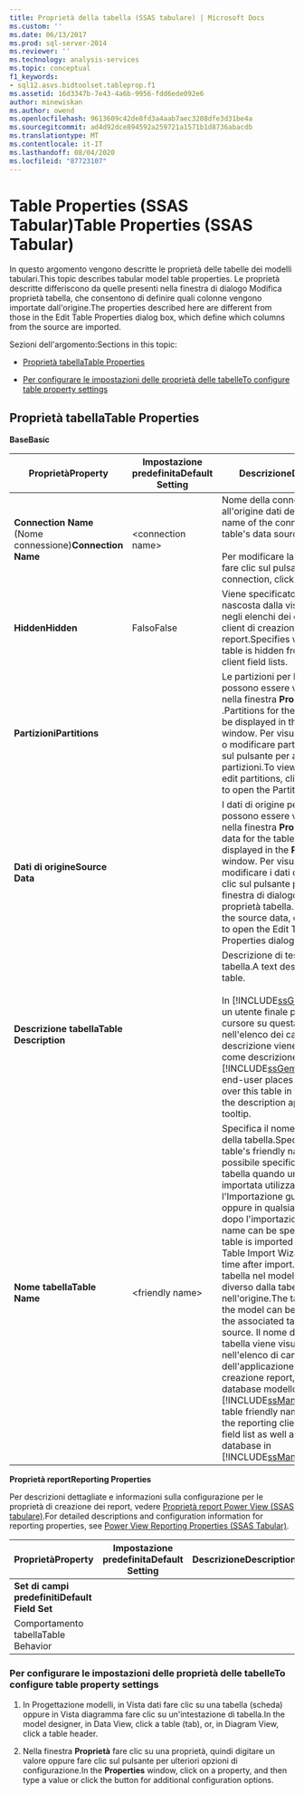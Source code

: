 ```yaml
---
title: Proprietà della tabella (SSAS tabulare) | Microsoft Docs
ms.custom: ''
ms.date: 06/13/2017
ms.prod: sql-server-2014
ms.reviewer: ''
ms.technology: analysis-services
ms.topic: conceptual
f1_keywords:
- sql12.asvs.bidtoolset.tableprop.f1
ms.assetid: 16d3347b-7e43-4a6b-9956-fdd6ede092e6
author: minewiskan
ms.author: owend
ms.openlocfilehash: 9613609c42de8fd3a4aab7aec3208dfe3d31be4a
ms.sourcegitcommit: ad4d92dce894592a259721a1571b1d8736abacdb
ms.translationtype: MT
ms.contentlocale: it-IT
ms.lasthandoff: 08/04/2020
ms.locfileid: "87723107"
---
```

# <a name="table-properties-ssas-tabular"></a><span data-ttu-id="668e4-102">Table Properties (SSAS Tabular)</span><span class="sxs-lookup"><span data-stu-id="668e4-102">Table Properties (SSAS Tabular)</span></span>
  <span data-ttu-id="668e4-103">In questo argomento vengono descritte le proprietà delle tabelle dei modelli tabulari.</span><span class="sxs-lookup"><span data-stu-id="668e4-103">This topic describes tabular model table properties.</span></span> <span data-ttu-id="668e4-104">Le proprietà descritte differiscono da quelle presenti nella finestra di dialogo Modifica proprietà tabella, che consentono di definire quali colonne vengono importate dall'origine.</span><span class="sxs-lookup"><span data-stu-id="668e4-104">The properties described here are different from those in the Edit Table Properties dialog box, which define which columns from the source are imported.</span></span>  
  
 <span data-ttu-id="668e4-105">Sezioni dell'argomento:</span><span class="sxs-lookup"><span data-stu-id="668e4-105">Sections in this topic:</span></span>  
  
-   [<span data-ttu-id="668e4-106">Proprietà tabella</span><span class="sxs-lookup"><span data-stu-id="668e4-106">Table Properties</span></span>](#bkmk_properties)  
  
-   [<span data-ttu-id="668e4-107">Per configurare le impostazioni delle proprietà delle tabelle</span><span class="sxs-lookup"><span data-stu-id="668e4-107">To configure table property settings</span></span>](#bkmk_config_prop)  
  
##  <a name="table-properties"></a><a name="bkmk_properties"></a><span data-ttu-id="668e4-108">Proprietà tabella</span><span class="sxs-lookup"><span data-stu-id="668e4-108">Table Properties</span></span>  
 <span data-ttu-id="668e4-109">**Base**</span><span class="sxs-lookup"><span data-stu-id="668e4-109">**Basic**</span></span>  
  
|<span data-ttu-id="668e4-110">Proprietà</span><span class="sxs-lookup"><span data-stu-id="668e4-110">Property</span></span>|<span data-ttu-id="668e4-111">Impostazione predefinita</span><span class="sxs-lookup"><span data-stu-id="668e4-111">Default Setting</span></span>|<span data-ttu-id="668e4-112">Descrizione</span><span class="sxs-lookup"><span data-stu-id="668e4-112">Description</span></span>|  
|--------------|---------------------|-----------------|  
|<span data-ttu-id="668e4-113">**Connection Name** (Nome connessione)</span><span class="sxs-lookup"><span data-stu-id="668e4-113">**Connection Name**</span></span>|\<connection name>|<span data-ttu-id="668e4-114">Nome della connessione all'origine dati della tabella.</span><span class="sxs-lookup"><span data-stu-id="668e4-114">The name of the connection to the table's data source.</span></span><br /><br /> <span data-ttu-id="668e4-115">Per modificare la connessione, fare clic sul pulsante.</span><span class="sxs-lookup"><span data-stu-id="668e4-115">To edit the connection, click the button.</span></span>|  
|<span data-ttu-id="668e4-116">**Hidden**</span><span class="sxs-lookup"><span data-stu-id="668e4-116">**Hidden**</span></span>|<span data-ttu-id="668e4-117">Falso</span><span class="sxs-lookup"><span data-stu-id="668e4-117">False</span></span>|<span data-ttu-id="668e4-118">Viene specificato se la tabella è nascosta dalla visualizzazione negli elenchi dei campi del client di creazione report.</span><span class="sxs-lookup"><span data-stu-id="668e4-118">Specifies whether the table is hidden from reporting client field lists.</span></span>|  
|<span data-ttu-id="668e4-119">**Partizioni**</span><span class="sxs-lookup"><span data-stu-id="668e4-119">**Partitions**</span></span>||<span data-ttu-id="668e4-120">Le partizioni per la tabella non possono essere visualizzate nella finestra **Proprietà** .</span><span class="sxs-lookup"><span data-stu-id="668e4-120">Partitions for the table cannot be displayed in the **Properties** window.</span></span> <span data-ttu-id="668e4-121">Per visualizzare, creare o modificare partizioni, fare clic sul pulsante per aprire Gestione partizioni.</span><span class="sxs-lookup"><span data-stu-id="668e4-121">To view, create, or edit partitions, click the button to open the Partition Manager.</span></span>|  
|<span data-ttu-id="668e4-122">**Dati di origine**</span><span class="sxs-lookup"><span data-stu-id="668e4-122">**Source Data**</span></span>||<span data-ttu-id="668e4-123">I dati di origine per la tabella non possono essere visualizzati nella finestra **Proprietà** .</span><span class="sxs-lookup"><span data-stu-id="668e4-123">Source data for the table cannot be displayed in the **Properties** window.</span></span> <span data-ttu-id="668e4-124">Per visualizzare o modificare i dati di origine, fare clic sul pulsante per aprire la finestra di dialogo Modifica proprietà tabella.</span><span class="sxs-lookup"><span data-stu-id="668e4-124">To view or edit the source data, click the button to open the Edit Table Properties dialog box.</span></span>|  
|<span data-ttu-id="668e4-125">**Descrizione tabella**</span><span class="sxs-lookup"><span data-stu-id="668e4-125">**Table Description**</span></span>||<span data-ttu-id="668e4-126">Descrizione di testo per la tabella.</span><span class="sxs-lookup"><span data-stu-id="668e4-126">A text description for the table.</span></span><br /><br /> <span data-ttu-id="668e4-127">In [!INCLUDE[ssGeminiClient](../../includes/ssgeminiclient-md.md)], se un utente finale posiziona il cursore su questa tabella nell'elenco dei campi, la descrizione viene visualizzata come descrizione comando.</span><span class="sxs-lookup"><span data-stu-id="668e4-127">In [!INCLUDE[ssGeminiClient](../../includes/ssgeminiclient-md.md)], if an end-user places the cursor over this table in the field list, the description appears as a tooltip.</span></span>|  
|<span data-ttu-id="668e4-128">**Nome tabella**</span><span class="sxs-lookup"><span data-stu-id="668e4-128">**Table Name**</span></span>|\<friendly name>|<span data-ttu-id="668e4-129">Specifica il nome descrittivo della tabella.</span><span class="sxs-lookup"><span data-stu-id="668e4-129">Specifies the table's friendly name.</span></span> <span data-ttu-id="668e4-130">È possibile specificare il nome di tabella quando una tabella viene importata utilizzando l'Importazione guidata tabella oppure in qualsiasi momento dopo l'importazione.</span><span class="sxs-lookup"><span data-stu-id="668e4-130">The table name can be specified when a table is imported using the Table Import Wizard or at any time after import.</span></span> <span data-ttu-id="668e4-131">Il nome della tabella nel modello può essere diverso dalla tabella associata nell'origine.</span><span class="sxs-lookup"><span data-stu-id="668e4-131">The table name in the model can be different from the associated table at the source.</span></span> <span data-ttu-id="668e4-132">Il nome descrittivo della tabella viene visualizzato nell'elenco di campi dell'applicazione client di creazione report, nonché nel database modello in [!INCLUDE[ssManStudioFull](../../includes/ssmanstudiofull-md.md)].</span><span class="sxs-lookup"><span data-stu-id="668e4-132">The table friendly name appears in the reporting client application field list as well as in the model database in [!INCLUDE[ssManStudioFull](../../includes/ssmanstudiofull-md.md)].</span></span>|  
  
 <span data-ttu-id="668e4-133">**Proprietà report**</span><span class="sxs-lookup"><span data-stu-id="668e4-133">**Reporting Properties**</span></span>  
  
 <span data-ttu-id="668e4-134">Per descrizioni dettagliate e informazioni sulla configurazione per le proprietà di creazione dei report, vedere [Proprietà report Power View &#40;SSAS tabulare&#41;](properties-ssas-tabular.md).</span><span class="sxs-lookup"><span data-stu-id="668e4-134">For detailed descriptions and configuration information for reporting properties, see [Power View Reporting Properties &#40;SSAS Tabular&#41;](properties-ssas-tabular.md).</span></span>  
  
|<span data-ttu-id="668e4-135">Proprietà</span><span class="sxs-lookup"><span data-stu-id="668e4-135">Property</span></span>|<span data-ttu-id="668e4-136">Impostazione predefinita</span><span class="sxs-lookup"><span data-stu-id="668e4-136">Default Setting</span></span>|<span data-ttu-id="668e4-137">Descrizione</span><span class="sxs-lookup"><span data-stu-id="668e4-137">Description</span></span>|  
|--------------|---------------------|-----------------|  
|<span data-ttu-id="668e4-138">**Set di campi predefiniti**</span><span class="sxs-lookup"><span data-stu-id="668e4-138">**Default Field Set**</span></span>|||  
|<span data-ttu-id="668e4-139">Comportamento tabella</span><span class="sxs-lookup"><span data-stu-id="668e4-139">Table Behavior</span></span>|||  
  
###  <a name="to-configure-table-property-settings"></a><a name="bkmk_config_prop"></a><span data-ttu-id="668e4-140">Per configurare le impostazioni delle proprietà delle tabelle</span><span class="sxs-lookup"><span data-stu-id="668e4-140">To configure table property settings</span></span>  
  
1.  <span data-ttu-id="668e4-141">In Progettazione modelli, in Vista dati fare clic su una tabella (scheda) oppure in Vista diagramma fare clic su un'intestazione di tabella.</span><span class="sxs-lookup"><span data-stu-id="668e4-141">In the model designer, in Data View, click a table (tab), or, in Diagram View, click a table header.</span></span>  
  
2.  <span data-ttu-id="668e4-142">Nella finestra **Proprietà** fare clic su una proprietà, quindi digitare un valore oppure fare clic sul pulsante per ulteriori opzioni di configurazione.</span><span class="sxs-lookup"><span data-stu-id="668e4-142">In the **Properties** window, click on a property, and then type a value or click the button for additional configuration options.</span></span>  
  
  
